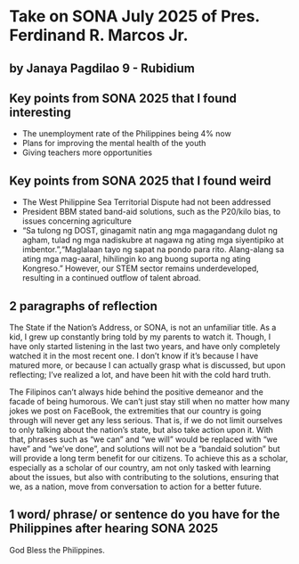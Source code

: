 # Take on SONA July 2025 of Pres. Ferdinand R. Marcos Jr.
## by Janaya Pagdilao 9 - Rubidium


## **Key points from SONA 2025 that I found interesting**
- The unemployment rate of the Philippines being 4% now
- Plans for improving the mental health of the youth
- Giving teachers more opportunities


## **Key points from SONA 2025 that I found weird**

- The West Philippine Sea Territorial Dispute had not been addressed
- President BBM stated band-aid solutions, such as the P20/kilo bias, to issues concerning agriculture 
- “Sa tulong ng DOST, ginagamit natin ang mga magagandang dulot ng agham, tulad ng mga nadiskubre at nagawa ng ating mga siyentipiko at imbentor.”,“Maglalaan tayo ng sapat na pondo para rito. Alang-alang sa ating mga mag-aaral, hihilingin ko ang buong suporta ng ating Kongreso.” However, our STEM sector remains underdeveloped, resulting in a continued outflow of talent abroad.

## **2 paragraphs of reflection**

The State if the Nation’s Address, or SONA, is not an unfamiliar title. As a kid, I grew up constantly bring told by my parents to watch it. Though, I have only started listening in the last two years, and have only completely watched it in the most recent one. I don’t know if it’s because I have matured more, or because I can actually grasp what is discussed, but upon reflecting; I’ve realized a lot, and have been hit with the cold hard truth.

The Filipinos can’t always hide behind the positive demeanor and the facade of being humorous. We can’t just stay still when  no matter how many jokes we post on FaceBook, the extremities that our country is going through will never get any less serious. That is, if we do not limit ourselves to only talking about the nation’s state, but also take action upon it. With that, phrases such as “we can” and “we will” would be replaced with “we have” and “we’ve done”, and solutions will not be a “bandaid solution” but will provide a long term benefit for our citizens. To achieve this as a scholar, especially as a scholar of our country, am not only tasked with learning about the issues, but also with contributing to the solutions, ensuring that we, as a nation, move from conversation to action for a better future.



## **1 word/ phrase/ or sentence do you have for the Philippines after hearing SONA 2025**

God Bless the Philippines.
